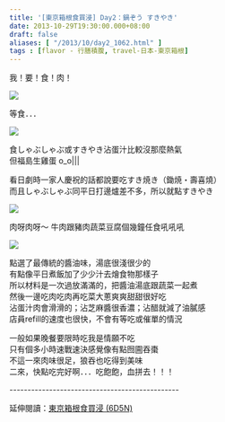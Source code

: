 ```yaml
---
title: '[東京箱根食買浸] Day2：鍋ぞう すきやき'
date: 2013-10-29T19:30:00.000+08:00
draft: false
aliases: [ "/2013/10/day2_1062.html" ]
tags : [flavor - 行膳積腹, travel-日本-東京箱根]
---
```


我！要！食！肉！

![](/images/tokyo2f1.jpg)

  

等食．．．

![](/images/tokyo2f2.jpg)

食しゃぶしゃぶ或すきやき沾蛋汁比較沒那麼熱氣  
但福島生雞蛋 o\_o|||  


看日劇時一家人慶祝的話都說要吃すき焼き（鋤焼・壽喜燒）  
而且しゃぶしゃぶ同平日打邊爐差不多，所以就點すきやき

  

![](/images/tokyo2f3.jpg)


肉呀肉呀～ 牛肉跟豬肉蔬菜豆腐個幾鐘任食吼吼吼

![](/images/tokyo2f.jpg)

點選了最傳統的醬油味，湯底很淺很少的  
有點像平日煮飯加了少少汁去燴食物那樣子  
所以材料是一次過放滿滿的，把醬油湯底跟蔬菜一起煮  
然後一邊吃肉吃肉再吃菜大蔥爽爽甜甜很好吃  
沾蛋汁肉會滑滑的；沾芝麻醬很香濃；沾醋就減了油膩感  
店員refill的速度也很快，不會有等吃或催單的情況

  
 

一般如果晚餐要限時吃我是情願不吃  
只有個多小時速戰速決感覺像有點囫圇吞棗  
不這一來肉味很足，狼吞也吃得到美味  
二來，快點吃完好啊．．．吃飽飽，血拼去！！！  
  
\-----------------------------------------------  
  
延伸閱讀：[東京箱根食買浸 (6D5N)](https://hidie.net/tokyo6d5n/)
